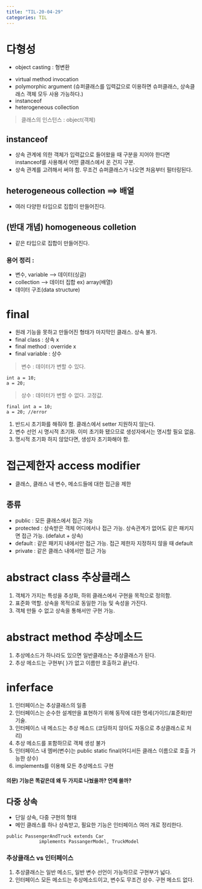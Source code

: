 ```yaml
---
title: "TIL-20-04-29"
categories: TIL
---
```


# 다형성
* object casting : 형변환
- virtual method invocation 
- polymorphic argument  (슈퍼클래스를 입력값으로 이용하면 슈퍼클래스, 상속클래스 객체 모두 사용 가능하다.)
- instanceof
- heterogeneous collection

> 클래스의 인스턴스 : object(객체)

## instanceof
- 상속 관계에 의한 객체가 입력값으로 들어왔을 때 구분을 지어야 한다면 instanceof를 사용해서 어떤 클래스에서 온 건지 구분.
- 상속 관계를 고려해서 써야 함. 무조건 슈퍼클래스가 나오면 처음부터 필터링된다.

## heterogeneous collection ==> 배열
- 여러 다양한 타입으로 집합이 만들어진다.

## (반대 개념) homogeneous colletion 
- 같은 타입으로 집합이 만들어진다.

### 용어 정리 : 
- 변수, variable --> 데이터(싱글)
- collection --> 데이터 집합 ex) array(배열)
- 데이터 구조(data structure)

# final
- 원래 기능을 못하고 만들어진 형태가 마지막인 클래스. 상속 불가.
- final class : 상속 x
- final method : override x
- final variable : 상수

> 변수 : 데이터가 변할 수 있다.

```
int a = 10;
a = 20;
```

> 상수 : 데이터가 변할 수 없다. 고정값.
```
final int a = 10;
a = 20; //error 
```

1. 반드시 초기화를 해줘야 함. 클래스에서 setter 지원하지 않는다.
2. 변수 선언 시 명시적 초기화. 이미 초기화 됐으므로 생성자에서는 명시할 필요 없음.
3. 명시적 초기화 하지 않았다면, 생성자 초기화해야 함.

# 접근제한자 access modifier
* 클래스, 클래스 내 변수, 메소드들에 대한 접근을 제한

## 종류
* public : 모든 클래스에서 접근 가능
* protected : 상속받은 객체 어디에서나 접근 가능. 상속관계가 없어도 같은 패키지면 접근 가능. (defalut + 상속)
* default : 같은 패키지 내에서만 접근 가능. 접근 제한자 지정하지 않을 때  default
* private : 같은 클래스 내에서만 접근 가능

# abstract class 추상클래스
1. 객체가 가지는 특성을 추상화, 하위 클래스에서 구현을 목적으로 정의함.
2. 표준화 역할. 상속을 목적으로 동일한 기능 및 속성을 가진다.
3. 객체 만들 수 없고 상속을 통해서만 구현 가능.

# abstract method 추상메소드
1. 추상메소드가 하나라도 있으면 일반클래스는 추상클래스가 된다.
2. 추상 메소드는 구현부{ }가 없고 이름만 호출하고 끝난다. 

# inferface
1. 인터페이스는 추상클래스의 일종
2. 인터페이스는 순수한 설계만을 표현하기 위해 동작에 대한 명세(가이드/표준화)만 기술.
3. 인터페이스 내 메소드는 추상 메소드 (코딩하지 않아도 자동으로 추상클래스로 처리)
4. 추상 메소드를 포함하므로 객체 생성 불가
5. 인터페이스 내 멤버(변수)는 public static final(어디서든 클래스 이름으로 호출 가능한 상수)
6. implements를 이용해 모든 추상메소드 구현

#### 의문) 기능은 똑같은데 왜 두 가지로 나눴을까? 언제 쓸까?

## 다중 상속
* 단일 상속, 다중 구현의 형태
* 메인 클래스를 하나 상속받고, 필요한 기능은 인터페이스 여러 개로 정리한다.

```
public PassengerAndTruck extends Car
			implements PassangerModel, TruckModel
```

### 추상클래스 vs 인터페이스
1. 추상클래스는 일반 메소드, 일반 변수 선언이 가능하므로 구현부가 넓다.
2. 인터페이스 모든 메소드는 추상메소드이고, 변수도 무조건 상수. 구현 메소드 없다.
